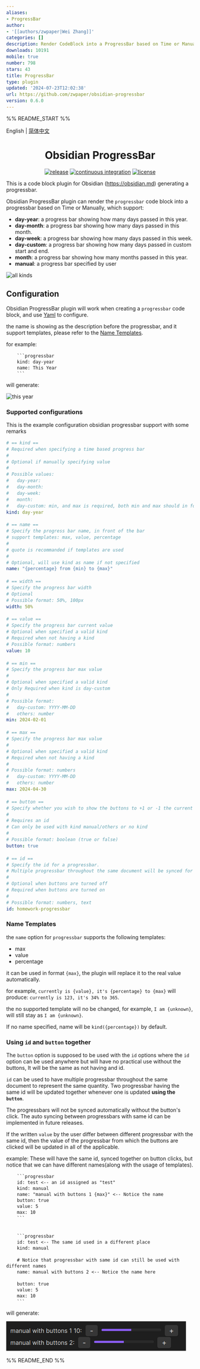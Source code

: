 ```yaml
---
aliases:
- ProgressBar
author:
- '[[authors/zwpaper|Wei Zhang]]'
categories: []
description: Render CodeBlock into a ProgressBar based on Time or Manually.
downloads: 10191
mobile: true
number: 798
stars: 43
title: ProgressBar
type: plugin
updated: '2024-07-23T12:02:38'
url: https://github.com/zwpaper/obsidian-progressbar
version: 0.6.0
---
```


%% README_START %%

English | [简体中文](./README.zh-CN.md)

<h1 align="center">Obsidian ProgressBar</h1>

<p align=center>
<a href="https://github.com/zwpaper/obsidian-progressbar/releases/latest"><img src="https://img.shields.io/github/v/release/zwpaper/obsidian-progressbar" alt="release" /></a>
<a href="https://github.com/zwpaper/obsidian-progressbar/actions/workflows/ci.yml"><img alt="continuous integration" src="https://github.com/zwpaper/obsidian-progressbar/actions/workflows/ci.yml/badge.svg"></a>
<a href="https://opensource.org/licenses/Apache-2.0">
<img src="https://img.shields.io/badge/License-Apache%202.0-blue.svg" alt="license" />
</a>
</p>

This is a code block plugin for Obsidian (https://obsidian.md) generating a progressbar.

Obsidian ProgressBar plugin can render the `progressbar` code block
into a progressbar based on Time or Manually,
which support:
- **day-year**: a progress bar showing how many days passed in this year.
- **day-month**: a progress bar showing how many days passed in this month.
- **day-week**: a progress bar showing how many days passed in this week.
- **day-custom**: a progress bar showing how many days passed in custom start and end.
- **month**: a progress bar showing how many months passed in this year.
- **manual**: a progress bar specified by user

![all kinds](https://raw.githubusercontent.com/zwpaper/obsidian-progressbar/HEAD/images/all-kinds.jpg)

## Configuration

Obsidian ProgressBar plugin will work when creating a `progressbar` code block,
and use [Yaml](https://yaml.org/) to configure.

the name is showing as the description before the progressbar,
and it support templates, please refer to the [Name Templates](#name-templates).

for example:

```
    ```progressbar
    kind: day-year
    name: This Year
    ```
```

will generate:

![this year](https://raw.githubusercontent.com/zwpaper/obsidian-progressbar/HEAD/images/this-year.jpg)

### Supported configurations

This is the example configuration obsidian progressbar support with some remarks

``` yaml
# == kind ==
# Required when specifying a time based progress bar
#
# Optional if manually specifying value
#
# Possible values:
#   day-year:
#   day-month:
#   day-week:
#   month:
#   day-custom: min, and max is required, both min and max should in format: YYYY-MM-DD
kind: day-year

# == name ==
# Specify the progress bar name, in front of the bar
# support templates: max, value, percentage
#
# quote is recommanded if templates are used
#
# Optional, will use kind as name if not specified
name: "{percentage} from {min} to {max}"

# == width ==
# Specify the progress bar width
# Optional
# Possible format: 50%, 100px
width: 50%

# == value ==
# Specify the progress bar current value
# Optional when specified a valid kind
# Required when not having a kind
# Possible format: numbers
value: 10

# == min ==
# Specify the progress bar max value
#
# Optional when specified a valid kind
# Only Required when kind is day-custom
#
# Possible format:
#   day-custom: YYYY-MM-DD
#   others: number
min: 2024-02-01

# == max ==
# Specify the progress bar max value
#
# Optional when specified a valid kind
# Required when not having a kind
#
# Possible format: numbers
#   day-custom: YYYY-MM-DD
#   others: number
max: 2024-04-30

# == button ==
# Specify whether you wish to show the buttons to +1 or -1 the current value
#
# Requires an id
# Can only be used with kind manual/others or no kind
#
# Possible format: boolean (true or false)
button: true

# == id ==
# Specify the id for a progressbar. 
# Multiple progressbar throughout the same document will be synced for buttons
#
# Optional when buttons are turned off
# Required when buttons are turned on
#
# Possible format: numbers, text
id: homework-progressbar
```


### Name Templates

the `name` option for `progressbar` supports the following templates:
- max
- value
- percentage

it can be used in format `{max}`,
the plugin will replace it to the real value automatically.

for example, `currently is {value}, it's {percentage} to {max}`
will produce: `currently is 123, it's 34% to 365`.

the no supported template will no be changed, for example, `I am {unknown}`,
will still stay as `I am {unknown}`.

If no name specified, name will be `kind({percentage})` by default.

### Using `id` and `button` together
The `button` option is supposed to be used with the `id` options where the `id` option can be used anywhere but will have no practical use without the buttons, It will be the same as not having and id.

`id` can be used to have multiple progressbar throughout the same document to represent the same quantity. Two progressbar having the same id will be updated together whenever one is updated **using the `button`**.

The progressbars will not be synced automatically without the button's click. The auto syncing between progressbars with same id can be implemented in future releases.

If the written `value` by the user differ between different progressbar with the same id, then the value of the progressbar from which the buttons are clicked will be updated in all of the applicable.

example:
These will have the same id, synced together on button clicks, but notice that we can have different names(along with the usage of templates).
```
    ```progressbar
    id: test <-- an id assigned as "test"
    kind: manual
    name: "manual with buttons 1 {max}" <-- Notice the name
    button: true
    value: 5
    max: 10
    ```


    ```progressbar
    id: test <-- The same id used in a different place
    kind: manual
    
    # Notice that progressbar with same id can still be used with different names
    name: manual with buttons 2 <-- Notice the name here

    button: true
    value: 5
    max: 10
    ```
```
will generate:

![alt text](https://raw.githubusercontent.com/zwpaper/obsidian-progressbar/HEAD/images/Manual%20with%20buttons.png)

%% README_END %%